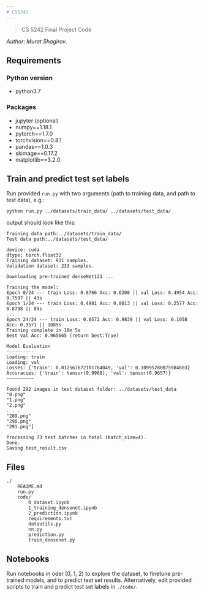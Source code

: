 ```yaml
---
# CS5242
---
```

> CS 5242 Final Project Code

*Author: Murat Shagirov*.

## Requirements
### Python version
- python3.7

### Packages
- jupyter (optional)
- numpy==1.18.1
- pytorch==1.7.0
- torchvision==0.8.1
- pandas==1.0.3
- skimage==0.17.2
- matplotlib==3.2.0

## Train and predict test set labels
Run provided `run.py` with two arguments (path to training data, and path to test data), e.g.:
```
python run.py ../datasets/train_data/ ../datasets/test_data/
```
output should look like this:
```
Training data path:../datasets/train_data/
Test data path:../datasets/test_data/

device: cuda
dtype: torch.float32
Training dataset: 931 samples. 
Validation dataset: 233 samples.

Downloading pre-trained denseNet121 ...

Training the model:
Epoch 0/24 --- train Loss: 0.8766 Acc: 0.6208 || val Loss: 0.4954 Acc: 0.7597 || 43s
Epoch 1/24 --- train Loss: 0.4981 Acc: 0.8013 || val Loss: 0.2577 Acc: 0.8798 || 89s
...
Epoch 24/24 --- train Loss: 0.0572 Acc: 0.9839 || val Loss: 0.1058 Acc: 0.9571 || 1085s
Training complete in 18m 5s
Best val Acc: 0.965665 (return best:True)

Model Evaluation
----------
Loading: train
Loading: val
Losses: {'train': 0.012567672101764049, 'val': 0.10995280875984603}
Accuracies: {'train': tensor(0.9968), 'val': tensor(0.9657)}
~~~~~~~~~~

Found 292 images in test dataset folder: ../datasets/test_data
"0.png"
"1.png"
"2.png"
. . .
"289.png"
"290.png"
"291.png"]

Processing 73 test batches in total (batch_size=4).
Done.
Saving test_result.csv
```

## Files
```
./
    README.md
    run.py
    code/
        0_dataset.ipynb
        1_training_densenet.ipynb
        2_prediction.ipynb
        requirements.txt
        datautils.py
        nn.py
        prediction.py
        train_densenet.py
```

## Notebooks
Run notebooks in oder (0, 1, 2) to explore the dataset, to finetune pre-trained models, and to predict test set results. Alternatively, edit provided scripts to train and predict test set labels in `./code/`.

